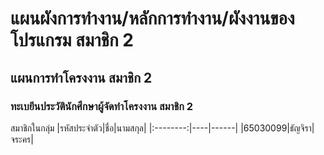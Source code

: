 #	แผนผังการทํางาน/หลักการทํางาน/ผังงานของโปรแกรม	สมาชิก 2
## แผนการทําโครงงาน	สมาชิก 2
### ทะเบยีนประวัตินักศึกษาผู้จัดทำโครงงาน	สมาชิก 2

สมาชิกในกลุ่ม
|รหัสประจำตัว|ชื่อ|นามสกุล|
|:--------:|----|------|
|65030099|ธัญจิรา|จระคร|

